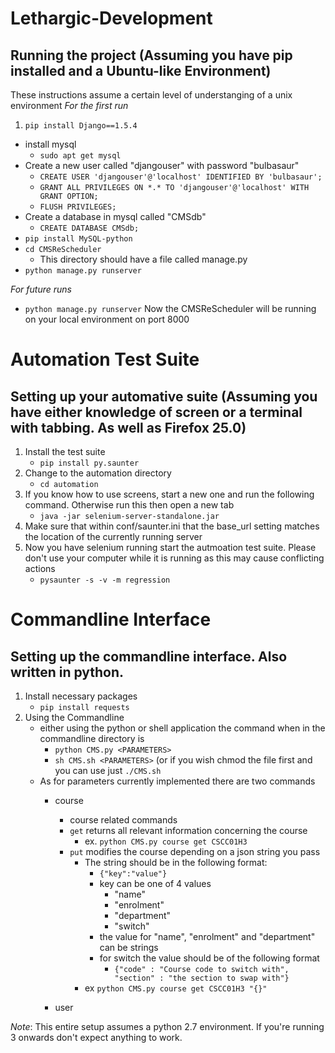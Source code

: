 Lethargic-Development
=====================
## Running the project (Assuming you have pip installed and a Ubuntu-like Environment)
These instructions assume a certain level of understanging of a unix environment
_For the first run_

1. `pip install Django==1.5.4`
- install mysql
	- `sudo apt get mysql`
- Create a new user called "djangouser" with password "bulbasaur"
	- `CREATE USER 'djangouser'@'localhost' IDENTIFIED BY 'bulbasaur';`
	- `GRANT ALL PRIVILEGES ON *.* TO 'djangouser'@'localhost' WITH GRANT OPTION;`
	- `FLUSH PRIVILEGES;`
- Create a database in mysql called "CMSdb"
	- `CREATE DATABASE CMSdb;`
- `pip install MySQL-python`
- `cd CMSReScheduler`
    - This directory should have a file called manage.py
- `python manage.py runserver`

_For future runs_
- `python manage.py runserver`
Now the CMSReScheduler will be running on your local environment on port 8000

Automation Test Suite
=====================
## Setting up your automative suite (Assuming you have either knowledge of screen or a terminal with tabbing. As well as Firefox 25.0)

1. Install the test suite
	- `pip install py.saunter`
2. Change to the automation directory
	- `cd automation`
3. If you know how to use screens, start a new one and run the following command. Otherwise run this then open a new tab
	- `java -jar selenium-server-standalone.jar`
4. Make sure that within conf/saunter.ini that the base_url setting matches the location of the currently running server
5. Now you have selenium running start the autmoation test suite. Please don't use your computer while it is running as this may cause conflicting actions
	- `pysaunter -s -v -m regression`

Commandline Interface
=====================
## Setting up the commandline interface. Also written in python.
1. Install necessary packages
	- `pip install requests`
2. Using the Commandline
	- either using the python or shell application the command when in the commandline directory is
		- `python CMS.py <PARAMETERS>`
		- `sh CMS.sh <PARAMETERS>` (or if you wish chmod the file first and you can use just `./CMS.sh`
	- As for parameters currently implemented there are two commands
		- course
			- course related commands
			- `get` returns all relevant information concerning the course
				- ex. `python CMS.py course get CSCC01H3`
			- `put` modifies the course depending on a json string you pass
				- The string should be in the following format:
					- `{"key":"value"}`
					- key can be one of 4 values
						- "name"
						- "enrolment"
						- "department"
						- "switch"
					- the value for "name", "enrolment" and "department" can be strings
					- for switch the value should be of the following format
						- `{"code" : "Course code to switch with", "section" : "the section to swap with"}`
				- ex `python CMS.py course get CSCC01H3 "{}"`
				
		- user


_Note_: This entire setup assumes a python 2.7 environment. If you're running 3 onwards don't expect anything to work.
